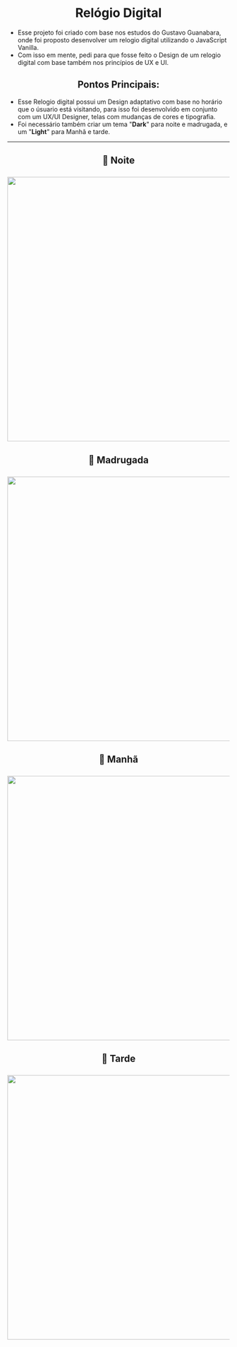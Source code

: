 <h1 align="center">Relógio Digital </h1>

- Esse projeto foi criado com base nos estudos do Gustavo Guanabara, onde foi proposto desenvolver um relogio digital utilizando o JavaScript Vanilla.
- Com isso em mente, pedi para que fosse feito o Design de um relogio digital com base também nos princípios de UX e UI.

<h2 align="center"> Pontos Principais: </h2>

- Esse Relogio digital possui um Design adaptativo com base no horário que o úsuario está visitando, para isso foi desenvolvido em conjunto com um UX/UI Designer, telas
com mudanças de cores e tipografia.
- Foi necessário também criar um tema "<strong>Dark</strong>" para noite e madrugada, e um "<strong>Light</strong>" para Manhã e tarde. 

_________________________________________________________________________________________________________________________________________________________________________

<h2 align="center"> 🌃 Noite </span>

<div align="center">
<br>
<img src="https://user-images.githubusercontent.com/88733678/213781789-814c72c2-8984-4002-82bc-adf81efcf1e7.jpg" width="600px" />
</div>

<h2 align="center"> 🌃 Madrugada </span>

<div align="center">
<br>
<img src="https://user-images.githubusercontent.com/88733678/213793504-70a034c7-5a3c-4a8e-8443-47a596bab611.jpg" width="600px" />
</div>

<h2 align="center"> 🌅 Manhã </span>

<div align="center">
<br>
<img src="https://user-images.githubusercontent.com/88733678/213793909-1e05cfb4-900c-4b2d-af5e-c132f7180293.jpg" width="600px" />
</div>

<h2 align="center"> 🌅 Tarde </span>

<div align="center">
<br>
<img src="https://user-images.githubusercontent.com/88733678/213794016-3f2c2e12-d376-4840-87dc-cac190f50af2.jpg" width="600px" />
</div>
